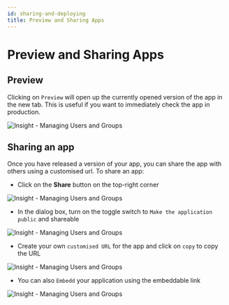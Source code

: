 ```yaml
---
id: sharing-and-deploying
title: Preview and Sharing Apps
---
```


# Preview and Sharing Apps

## Preview

Clicking on `Preview` will open up the currently opened version of the app in the new tab. This is useful if you want to immediately check the app in production.

<div style={{textAlign: 'center'}}>

![Insight - Managing Users and Groups](/_images/insight2/tutorial/sharing/preview.gif)

</div>

## Sharing an app

Once you have released a version of your app, you can share the app with others using a customised url. To share an app:

- Click on the **Share** button on the top-right corner

<div style={{textAlign: 'center'}}>

![Insight - Managing Users and Groups](/_images/insight2/tutorial/sharing/share.png)

</div>

- In the dialog box, turn on the toggle switch to `Make the application public` and shareable

<div style={{textAlign: 'center'}}>

![Insight - Managing Users and Groups](/_images/insight2/tutorial/sharing/toggle.png)

</div>

- Create your own `customised URL` for the app and click on `copy` to copy the URL

<div style={{textAlign: 'center'}}>

![Insight - Managing Users and Groups](/_images/insight2/tutorial/sharing/url.png)

</div>

- You can also `Embedd` your application using the embeddable link

<div style={{textAlign: 'center'}}>

![Insight - Managing Users and Groups](/_images/insight2/tutorial/sharing/embedd.png)

</div>

